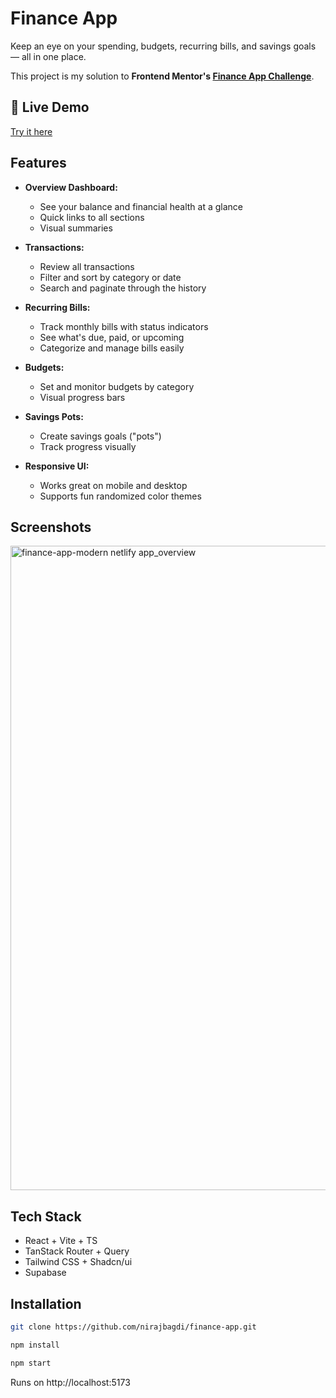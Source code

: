 # Finance App

Keep an eye on your spending, budgets, recurring bills, and savings goals — all in one place.

This project is my solution to **Frontend Mentor's [Finance App Challenge](https://www.frontendmentor.io/challenges/personal-finance-app-JfjtZgyMt1)**.

## 🔗 Live Demo
[Try it here](https://finance-app-modern.netlify.app/)

## Features

- **Overview Dashboard:**

    - See your balance and financial health at a glance
    - Quick links to all sections
    - Visual summaries

- **Transactions:**

    - Review all transactions
    - Filter and sort by category or date
    - Search and paginate through the history

- **Recurring Bills:**

    - Track monthly bills with status indicators
    - See what's due, paid, or upcoming
    - Categorize and manage bills easily

- **Budgets:**

    - Set and monitor budgets by category
    - Visual progress bars

- **Savings Pots:**

    - Create savings goals ("pots")
    - Track progress visually

- **Responsive UI:**

    - Works great on mobile and desktop
    - Supports fun randomized color themes
 
## Screenshots

<img width="1920" height="1031" alt="finance-app-modern netlify app_overview" src="https://github.com/user-attachments/assets/4ea4a4a5-8e93-4d70-b88c-cfad31f982fc" />

## Tech Stack

- React + Vite + TS
- TanStack Router + Query
- Tailwind CSS + Shadcn/ui
- Supabase

## Installation

```sh
git clone https://github.com/nirajbagdi/finance-app.git

npm install

npm start
```
Runs on http://localhost:5173
